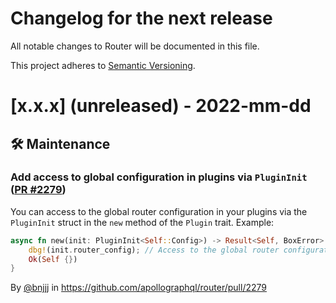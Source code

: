 # Changelog for the next release

All notable changes to Router will be documented in this file.

This project adheres to [Semantic Versioning](https://semver.org/spec/v2.0.0.html).

<!-- <THIS IS AN EXAMPLE, DO NOT REMOVE>

# [x.x.x] (unreleased) - 2022-mm-dd
> Important: X breaking changes below, indicated by **❗ BREAKING ❗**
## ❗ BREAKING ❗
## 🚀 Features
## 🐛 Fixes
## 🛠 Maintenance
## 📚 Documentation
## 🥼 Experimental

## Example section entry format

### Headline ([Issue #ISSUE_NUMBER](https://github.com/apollographql/router/issues/ISSUE_NUMBER))

Description! And a link to a [reference](http://url)

By [@USERNAME](https://github.com/USERNAME) in https://github.com/apollographql/router/pull/PULL_NUMBER
-->

# [x.x.x] (unreleased) - 2022-mm-dd

## 🛠 Maintenance

### Add access to global configuration in plugins via `PluginInit` ([PR #2279](https://github.com/apollographql/router/pull/2279))

You can access to the global router configuration in your plugins via the `PluginInit` struct in the `new` method of the `Plugin` trait.
Example:

```rust
async fn new(init: PluginInit<Self::Config>) -> Result<Self, BoxError> {
    dbg!(init.router_config); // Access to the global router configuration
    Ok(Self {})
}
```

By [@bnjjj](https://github.com/bnjjj) in https://github.com/apollographql/router/pull/2279
